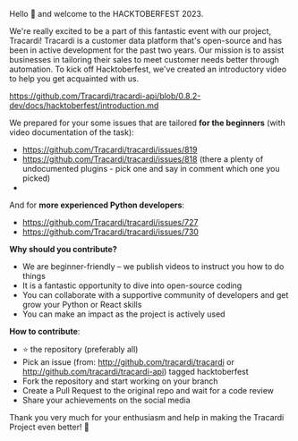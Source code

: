 Hello :wave: and welcome to the HACKTOBERFEST 2023.

We're really excited to be a part of this fantastic event with our project, Tracardi!
Tracardi is a customer data platform that's open-source and has been in active development for the past two years. Our
mission is to assist businesses in tailoring their sales to meet customer needs better through automation. To kick off
Hacktoberfest, we've created an introductory video to help you get acquainted with us.

https://github.com/Tracardi/tracardi-api/blob/0.8.2-dev/docs/hacktoberfest/introduction.md

We prepared for your some issues that are tailored **for the beginners** (with video documentation of the task):

* https://github.com/Tracardi/tracardi/issues/819
* https://github.com/Tracardi/tracardi/issues/818 (there a plenty of undocumented plugins - pick one and say in comment which one you picked)
* 

And for **more experienced Python developers**:

* https://github.com/Tracardi/tracardi/issues/727
* https://github.com/Tracardi/tracardi/issues/730

**Why should you contribute?**

- We are beginner-friendly – we publish videos to instruct you how to do things
- It is a fantastic opportunity to dive into open-source coding
- You can collaborate with a supportive community of developers and get grow your Python or React skills
- You can make an impact as the project is actively used

**How to contribute**:

- :star: the repository (preferably all)
- Pick an issue (from: http://github.com/tracardi/tracardi or http://github.com/tracardi/tracardi-api) tagged hacktoberfest
- Fork the repository and start working on your branch
- Create a Pull Request to the original repo and wait for a code review
- Share your achievements on the social media



Thank you very much for your enthusiasm and help in making the Tracardi Project even better! :rocket: 
